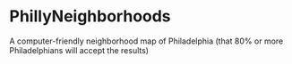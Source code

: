# PhillyNeighborhoods
A computer-friendly neighborhood map of Philadelphia (that 80% or more Philadelphians will accept the results)
